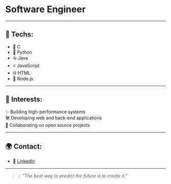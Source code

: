 
# Software Engineer

---

## 🚀 Techs:
- 🔵 C  
- 🐍 Python  
- ☕ Java  
- ⚡ JavaScript  
- 🌐 HTML  
- 🌱 Node.js

---

## 📌 Interests:
✨ Building high-performance systems  
🛠️ Developing web and back-end applications  
🤝 Collaborating on open source projects  

---

## 🌍 Contact:
- 💼 [LinkedIn](https://www.linkedin.com/in/augusto-zuanazzi-a033761a0/)

---

> 💡 *"The best way to predict the future is to create it."*  
